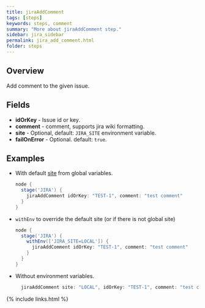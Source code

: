 ```yaml
---
title: jiraAddComment
tags: [steps]
keywords: steps, comment
summary: "More about jiraAddComment step."
sidebar: jira_sidebar
permalink: jira_add_comment.html
folder: steps
---
```

## Overview

Add comment to the given issue.

## Fields

* **idOrKey** - Issue id or key.
* **comment** - comment, supports jira wiki formatting.
* **site** - Optional, default: `JIRA_SITE` environment variable.
* **failOnError** - Optional. default: `true`.

## Examples

* With default [site](config#environment-variables) from global variables.

  ```groovy
  node {
    stage('JIRA') {
      jiraAddComment idOrKey: "TEST-1", comment: "test comment"
    }
  }
  ```
* `withEnv` to override the default site (or if there is not global site)
  ```groovy
  node {
    stage('JIRA') {
      withEnv(['JIRA_SITE=LOCAL']) {
        jiraAddComment idOrKey: "TEST-1", comment: "test comment"
      }
    }
  }
  ```
* Without environment variables.
  ```groovy
    jiraAddComment site: "LOCAL", idOrKey: "TEST-1", comment: "test comment"
  ```

{% include links.html %}
